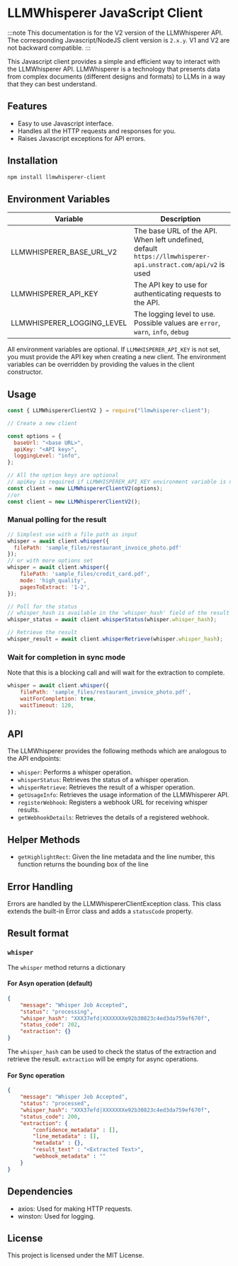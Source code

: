 # LLMWhisperer JavaScript Client

:::note
This documentation is for the V2 version of the LLMWhisperer API. The corresponding Javascript/NodeJS client version is `2.x.y`. V1 and V2 are not backward compatible.
:::

This Javascript client provides a simple and efficient way to interact with the LLMWhisperer API. LLMWhisperer is a technology that presents data from complex documents (different designs and formats) to LLMs in a way that they can best understand.

## Features

- Easy to use Javascript interface.
- Handles all the HTTP requests and responses for you.
- Raises Javascript exceptions for API errors.

## Installation

```bash
npm install llmwhisperer-client
```

## Environment Variables
| Variable | Description |
| --- | --- |
| LLMWHISPERER_BASE_URL_V2 | The base URL of the API. When left undefined, default `https://llmwhisperer-api.unstract.com/api/v2` is used |
| LLMWHISPERER_API_KEY | The API key to use for authenticating requests to the API. |
| LLMWHISPERER_LOGGING_LEVEL | The logging level to use. Possible values are `error`, `warn`, `info`, `debug` |

All environment variables are optional. If `LLMWHISPERER_API_KEY` is not set, you must provide the API key when creating a new client. The environment variables can be overridden by providing the values in the client constructor.

## Usage

```javascript
const { LLMWhispererClientV2 } = require("llmwhisperer-client");

// Create a new client

const options = {
  baseUrl: "<base URL>",
  apiKey: "<API key>",
  loggingLevel: "info",
};

// All the option keys are optional
// apiKey is required if LLMWHISPERER_API_KEY environment variable is not set
const client = new LLMWhispererClientV2(options);
//or
const client = new LLMWhispererClientV2();

```

### Manual polling for the result

```javascript
// Simplest use with a file path as input
whisper = await client.whisper({
  filePath: 'sample_files/restaurant_invoice_photo.pdf'
});
// or with more options set
whisper = await client.whisper({
    filePath: 'sample_files/credit_card.pdf',
    mode: 'high_quality',
    pagesToExtract: '1-2',
});

// Poll for the status
// whisper_hash is available in the 'whisper_hash' field of the result of the whisper operation
whisper_status = await client.whisperStatus(whisper.whisper_hash);

// Retrieve the result
whisper_result = await client.whisperRetrieve(whisper.whisper_hash);
```

### Wait for completion in sync mode
Note that this is a blocking call and will wait for the extraction to complete.

```javascript
whisper = await client.whisper({
    filePath: 'sample_files/restaurant_invoice_photo.pdf',
    waitForCompletion: true,
    waitTimeout: 120,
});
```
## API

The LLMWhisperer provides the following methods which are analogous to the API endpoints:

- `whisper`: Performs a whisper operation.
- `whisperStatus`: Retrieves the status of a whisper operation.
- `whisperRetrieve`: Retrieves the result of a whisper operation.
- `getUsageInfo`: Retrieves the usage information of the LLMWhisperer API.
- `registerWebhook`: Registers a webhook URL for receiving whisper results.
- `getWebhookDetails`: Retrieves the details of a registered webhook.

## Helper Methods

- `getHighlightRect`: Given the line metadata and the line number, this function returns the bounding box of the line

## Error Handling

Errors are handled by the LLMWhispererClientException class. This class extends the built-in Error class and adds a `statusCode` property.

## Result format

### `whisper`

The `whisper` method returns a dictionary 

#### For Asyn operation (default)

```json
{
    "message": "Whisper Job Accepted",
    "status": "processing",
    "whisper_hash": "XXX37efd|XXXXXXXe92b30823c4ed3da759ef670f",
    "status_code": 202,
    "extraction": {}
}
```
The `whisper_hash` can be used to check the status of the extraction and retrieve the result. `extraction` will be empty for async operations.

#### For Sync operation

```json
{
    "message": "Whisper Job Accepted",
    "status": "processed",
    "whisper_hash": "XXX37efd|XXXXXXXe92b30823c4ed3da759ef670f",
    "status_code": 200,
    "extraction": {
        "confidence_metadata" : [],
        "line_metadata" : [],
        "metadata" : {},
        "result_text" : "<Extracted Text>",
        "webhook_metadata" : ""
    }
}
```

## Dependencies

- axios: Used for making HTTP requests.
- winston: Used for logging.

## License

This project is licensed under the MIT License.

